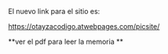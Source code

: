 El nuevo link para el sitio es:

https://otayzacodigo.atwebpages.com/picsite/

**ver el pdf para leer la memoria
**
